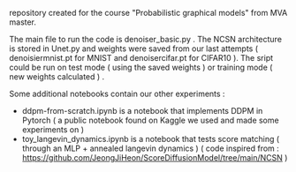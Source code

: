 repository created for the course "Probabilistic graphical models" from MVA master.

The main file to run the code is denoiser_basic.py . The NCSN architecture is stored in Unet.py and weights were saved from our last attempts ( denoisiermnist.pt for MNIST and denoisercifar.pt for CIFAR10 ). The sript could be run on test mode ( using the saved weights ) or training mode ( new weights calculated ) .

Some additional notebooks contain our other experiments : 
- ddpm-from-scratch.ipynb is a notebook that implements DDPM in Pytorch ( a public notebook found on Kaggle we used and made some experiments on )
- toy_langevin_dynamics.ipynb is a notebook that tests score matching ( through an MLP + annealed langevin dynamics ) ( code inspired from : https://github.com/JeongJiHeon/ScoreDiffusionModel/tree/main/NCSN )
